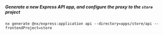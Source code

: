 ##### Generate a new Express API app, and configure the proxy to the `store` project

`nx generate @nx/express:application api --directory=apps/store/api --frontendProject=store`
